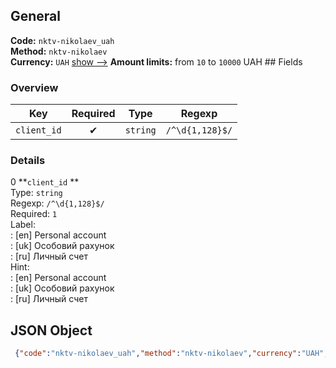 ## General 
**Code:** `nktv-nikolaev_uah`  
**Method:** `nktv-nikolaev`  
**Currency:** `UAH` [show -->]() 
**Amount limits:** from `10`  to `10000`  UAH ## Fields 
### Overview 
|Key|Required|Type|Regexp| 
|:---:|:---:|:---:|:---:| 
|`client_id` |✔ |`string` |`/^\d{1,128}$/` | 
 
### Details 
0 **`client_id` **  
Type: `string`  
Regexp: `/^\d{1,128}$/`  
Required: `1`  
Label:  
: [en] Personal account  
: [uk] Особовий рахунок  
: [ru] Личный счет  
Hint:  
: [en] Personal account  
: [uk] Особовий рахунок  
: [ru] Личный счет  
## JSON Object 
```json
 {"code":"nktv-nikolaev_uah","method":"nktv-nikolaev","currency":"UAH","fields":[{"key":"client_id","type":"string","label":{"en":"Personal account","uk":"\u041e\u0441\u043e\u0431\u043e\u0432\u0438\u0439 \u0440\u0430\u0445\u0443\u043d\u043e\u043a","ru":"\u041b\u0438\u0447\u043d\u044b\u0439 \u0441\u0447\u0435\u0442"},"regexp":"\/^\\d{1,128}$\/","required":true,"position":1,"hint":{"en":"Personal account","uk":"\u041e\u0441\u043e\u0431\u043e\u0432\u0438\u0439 \u0440\u0430\u0445\u0443\u043d\u043e\u043a","ru":"\u041b\u0438\u0447\u043d\u044b\u0439 \u0441\u0447\u0435\u0442"},"example":"1130885"}],"amount_min":10,"amount_max":10000}```  
